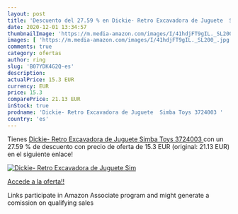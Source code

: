 ```yaml
---
layout: post
title: 'Descuento del 27.59 % en Dickie- Retro Excavadora de Juguete  Sim'
date: 2020-12-01 13:34:57
thumbnailImage: 'https://m.media-amazon.com/images/I/41hdjFT9gIL._SL200_.jpg'
images: [ 'https://m.media-amazon.com/images/I/41hdjFT9gIL._SL200_.jpg' ]
comments: true
category: ofertas
author: ring
slug: 'B07YDK4G2Q-es'
description:
actualPrice: 15.3 EUR
currency: EUR
price: 15.3
comparePrice: 21.13 EUR
inStock: true
prodname: 'Dickie- Retro Excavadora de Juguete  Simba Toys 3724003 '
country: 'es'
---
```


Tienes [Dickie- Retro Excavadora de Juguete  Simba Toys 3724003 ](https://www.amazon.es/dp/B07YDK4G2Q/?tag=tolees-21) con un 27.59 % de descuento con precio de oferta de 15.3 EUR (original: 21.13 EUR) en el siguiente enlace!

[![Dickie- Retro Excavadora de Juguete  Sim](https://m.media-amazon.com/images/I/41hdjFT9gIL._SL200_.jpg)](https://www.amazon.es/dp/B07YDK4G2Q/?tag=tolees-21)

[Accede a la oferta!!](https://www.amazon.es/dp/B07YDK4G2Q/?tag=tolees-21)

Links participate in Amazon Associate program and might generate a comission on qualifying sales


